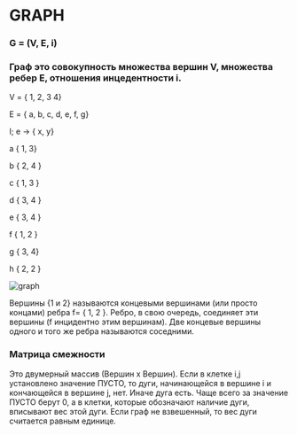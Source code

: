 # GRAPH

### G = (V, E, i)

### Граф это совокупность множества вершин V, множества ребер E, отношения инцедентности i.

V = { 1, 2, 3 4}

E = { a, b, c, d, e, f, g}

I; e -> { x, y}

a { 1, 3}

b { 2, 4 }

c { 1, 3 }

d { 3, 4 }

e { 3, 4 }

f { 1, 2 }

g { 3, 4}

h { 2, 2 }


![graph](../assets/graph.png?raw=true)


Вершины {1 и 2} называются концевыми вершинами (или просто концами) ребра f= { 1, 2 }. Ребро, в свою очередь, соединяет эти вершины (f инцидентно этим вершинам). 
Две концевые вершины одного и того же ребра называются соседними.

### Матрица смежности

 Это двумерный массив (Вершин х Вершин). Если в клетке i,j установлено значение ПУСТО, то дуги, начинающейся в вершине i и кончающейся в вершине j, нет. Иначе дуга есть. Чаще всего за значение ПУСТО берут 0, а в клетки, которые обозначают наличие дуги, вписывают вес этой дуги. Если граф не взвешенный, то вес дуги считается равным единице.

 